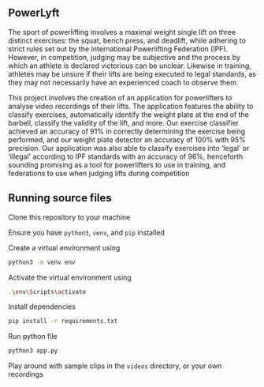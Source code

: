 ## PowerLyft
The sport of powerlifting involves a maximal weight single lift on three distinct exercises: the squat, bench press, and deadlift, while adhering to strict rules set out by the International Powerlifting Federation (IPF). However, in competition, judging may be subjective and the process by which an athlete is declared victorious can be unclear. Likewise in training, athletes may be unsure if their lifts are being executed to legal standards, as they may not necessarily have an experienced coach to observe them.

This project involves the creation of an application for powerlifters to analyse video recordings of their lifts. The application features the ability to classify exercises, automatically identify the weight plate at the end of the barbell, classify the validity of the lift, and more. Our exercise classifier achieved an accuracy of 91% in correctly determining the exercise being performed, and our weight plate detector an accuracy of 100% with 95% precision. Our application was also able to classify exercises into ‘legal’ or ‘illegal’ according to IPF standards with an accuracy of 96%, henceforth sounding promising as a tool for powerlifters to use in training, and federations to use when judging lifts during competition

## Running source files
Clone this repository to your machine

Ensure you have ``python3``, ``venv``, and ``pip`` installed

Create a virtual environment using
```bash
python3 -m venv env
```

Activate the virtual environment using
```bash
.\env\Scripts\activate
```

Install dependencies
```bash
pip install -r requirements.txt
```

Run python file
```bash
python3 app.py
```

Play around with sample clips in the ``videos`` directory, or your own recordings
